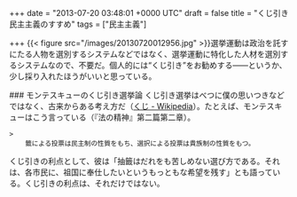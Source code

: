 
+++
date = "2013-07-20 03:48:01 +0000 UTC"
draft = false
title = "くじ引き民主主義のすすめ"
tags = ["民主主義"]

+++
{{< figure src="/images/20130720012956.jpg"  >}}選挙運動は政治を託すにたる人物を選別するシステムなどではなく、選挙運動に特化した人材を選別するシステムなので、不要だ。個人的には“くじ引き”をお勧めする――というか、少し採り入れたほうがいいと思っている。

<div class="section">
    ### モンテスキューのくじ引き選挙論
    くじ引き選挙はべつに僕の思いつきなどではなく、古来からある考え方だ（<a href="http://ja.wikipedia.org/wiki/%E3%81%8F%E3%81%98">くじ - Wikipedia</a>）。たとえば、モンテスキューはこう言っている（『法の精神』第二篇第二章）。

    >
        籤による投票は民主制の性質をもち、選択による投票は貴族制の性質をもつ。

    
くじ引きの利点として、彼は「抽籤はだれをも苦しめない選び方である。それは、各市民に、祖国に奉仕したいというもっともな希望を残す」とも語っている。くじ引きの利点は、それだけではない。


</div>
